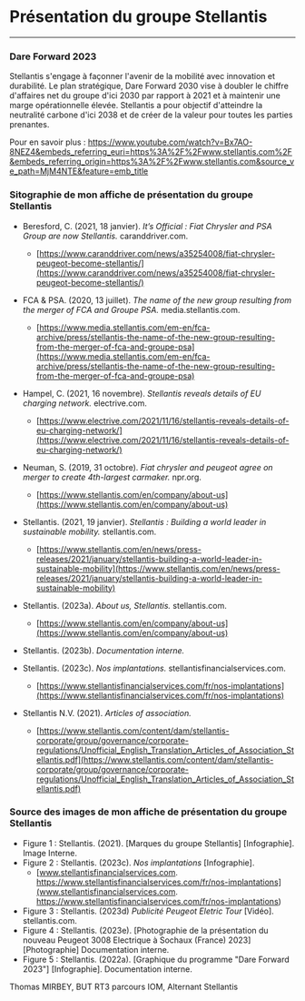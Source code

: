 # Présentation du groupe Stellantis

-------------------------------
### Dare Forward 2023
Stellantis s'engage à façonner l'avenir de la mobilité avec innovation et durabilité. Le plan stratégique, Dare Forward 2030 vise à doubler le chiffre d'affaires net du groupe d'ici 2030 par rapport à 2021 et à maintenir une marge opérationnelle élevée. Stellantis a pour objectif d'atteindre la neutralité carbone d'ici 2038 et de créer de la valeur pour toutes les parties prenantes.

Pour en savoir plus :
https://www.youtube.com/watch?v=Bx7AO-8NEZ4&embeds_referring_euri=https%3A%2F%2Fwww.stellantis.com%2F&embeds_referring_origin=https%3A%2F%2Fwww.stellantis.com&source_ve_path=MjM4NTE&feature=emb_title


### Sitographie de mon affiche de présentation du groupe Stellantis 

* Beresford, C. (2021, 18 janvier). *It’s Official : Fiat Chrysler and PSA Group are now Stellantis.* caranddriver.com.
  * [https://www.caranddriver.com/news/a35254008/fiat-chrysler-peugeot-become-stellantis/](https://www.caranddriver.com/news/a35254008/fiat-chrysler-peugeot-become-stellantis/)

* FCA & PSA. (2020, 13 juillet). *The name of the new group resulting from the merger of FCA and Groupe PSA.* media.stellantis.com.
  * [https://www.media.stellantis.com/em-en/fca-archive/press/stellantis-the-name-of-the-new-group-resulting-from-the-merger-of-fca-and-groupe-psa](https://www.media.stellantis.com/em-en/fca-archive/press/stellantis-the-name-of-the-new-group-resulting-from-the-merger-of-fca-and-groupe-psa)

* Hampel, C. (2021, 16 novembre). *Stellantis reveals details of EU charging network.* electrive.com.
  * [https://www.electrive.com/2021/11/16/stellantis-reveals-details-of-eu-charging-network/](https://www.electrive.com/2021/11/16/stellantis-reveals-details-of-eu-charging-network/)

* Neuman, S. (2019, 31 octobre). *Fiat chrysler and peugeot agree on merger to create 4th-largest carmaker.* npr.org.
  * [https://www.stellantis.com/en/company/about-us](https://www.stellantis.com/en/company/about-us)

* Stellantis. (2021, 19 janvier). *Stellantis : Building a world leader in sustainable mobility.* stellantis.com.
   * [https://www.stellantis.com/en/news/press-releases/2021/january/stellantis-building-a-world-leader-in-sustainable-mobility](https://www.stellantis.com/en/news/press-releases/2021/january/stellantis-building-a-world-leader-in-sustainable-mobility)


* Stellantis. (2023a). *About us, Stellantis.* stellantis.com.
  * [https://www.stellantis.com/en/company/about-us](https://www.stellantis.com/en/company/about-us)
    
*  Stellantis. (2023b). *Documentation interne.*

*  Stellantis. (2023c). *Nos implantations.* stellantisfinancialservices.com.
    * [https://www.stellantisfinancialservices.com/fr/nos-implantations](https://www.stellantisfinancialservices.com/fr/nos-implantations)

* Stellantis N.V. (2021). *Articles of association.*
   * [https://www.stellantis.com/content/dam/stellantis-corporate/group/governance/corporate-regulations/Unofficial_English_Translation_Articles_of_Association_Stellantis.pdf](https://www.stellantis.com/content/dam/stellantis-corporate/group/governance/corporate-regulations/Unofficial_English_Translation_Articles_of_Association_Stellantis.pdf)


### Source des images de mon affiche de présentation du groupe Stellantis 
* Figure 1 : Stellantis. (2021). [Marques du groupe Stellantis] [Infographie]. Image Interne.
* Figure 2 : Stellantis. (2023c). *Nos implantations* [Infographie].
   * [www.stellantisfinancialservices.com. https://www.stellantisfinancialservices.com/fr/nos-implantations](www.stellantisfinancialservices.com. https://www.stellantisfinancialservices.com/fr/nos-implantations)
* Figure 3 : Stellantis. (2023d) *Publicité Peugeot Eletric Tour* [Vidéo]. stellantis.com.
* Figure 4 : Stellantis. (2023e). [Photographie de la présentation du nouveau Peugeot 3008 Electrique à Sochaux (France) 2023] [Photographie] Documentation interne.
* Figure 5 : Stellantis. (2022a). [Graphique du programme "Dare Forward 2023"] [Infographie]. Documentation interne. 


Thomas MIRBEY, BUT RT3 parcours IOM, Alternant Stellantis

